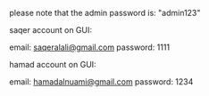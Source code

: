 please note that the admin password is: "admin123"

saqer account on GUI:

email: saqeralali@gmail.com
password: 1111

hamad account on GUI:

email: hamadalnuami@gmail.com
password: 1234
